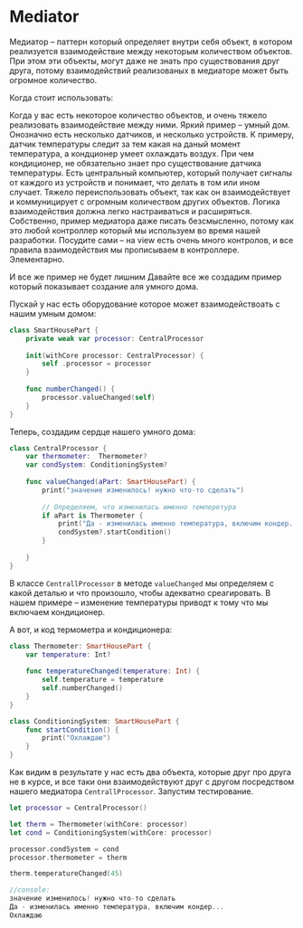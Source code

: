 # Mediator

Медиатор – паттерн который определяет внутри себя объект, в котором реализуется взаимодействие между некоторым количеством объектов. При этом эти объекты, могут даже не знать про существования друг друга, потому взаимодействий реализованых в медиаторе может быть огромное количество.

Когда стоит использовать:

Когда у вас есть некоторое количество объектов, и очень тяжело реализовать взаимодействие между ними. Яркий пример – умный дом. Онозначно есть несколько датчиков, и несколько устройств. К примеру, датчик температуры следит за тем какая на даный момент температура, а кондционер умеет охлаждать воздух. При чем кондиционер, не обязательно знает про существование датчика температуры. Есть центральный компьютер, который получает сигналы от каждого из устройств и понимает, что делать в том или ином случает.
Тяжело переиспользовать объект, так как он взаимодействует и коммуницирует с огромным количеством других объектов.
Логика взаимодействия должна легко настраиваться и расширяться.
Собственно, пример медиатора даже писать безсмысленно, потому как это любой контроллер который мы используем во время нашей разработки. Посудите сами – на view есть очень много контролов, и все правила взаимодействия мы прописываем в контроллере. Элементарно.

И все же пример не будет лишним Давайте все же создадим пример который показывает создание аля умного дома.

Пускай у нас есть оборудование которое может взаимодействоать с нашим умным домом:
```swift
class SmartHousePart {
    private weak var processor: CentralProcessor
    
    init(withCore processor: CentralProcessor) {
        self .processor = processor
    }
    
    func numberChanged() {
        processor.valueChanged(self)
    }
}
```
Теперь, создадим сердце нашего умного дома:
```swift
class CentralProcessor {
    var thermometer:  Thermometer?
    var condSystem: ConditioningSystem?
    
    func valueChanged(aPart: SmartHousePart) {
        print("значение изменилось! нужно что-то сделать")
        
        // Определяем, что изменилась именно темперетура
        if aPart is Thermometer {
            print("Да - изменилась именно температура, включим кондер...")
            condSystem?.startCondition()
        }
        
    }
}
```
В классе `CentrallProcessor` в методе `valueChanged` мы определяем с какой деталью и что произошло, чтобы адекватно среагировать. В нашем примере – изменение температуры приводт к тому что мы включаем кондиционер.

А вот, и код термометра и кондиционера:
```swift
class Thermometer: SmartHousePart {
    var temperature: Int?
    
    func temperatureChanged(temperature: Int) {
        self.temperature = temperature
        self.numberChanged()
    }
}

class ConditioningSystem: SmartHousePart {
    func startCondition() {
        print("Охлаждаю")
    }
}
```
Как видим в результате у нас есть два объекта, которые друг про друга не в курсе, и все таки они взаимодействуют друг с другом посредством нашего медиатора `CentrallProcessor`. Запустим тестирование.
```swift
let processor = CentralProcessor()

let therm = Thermometer(withCore: processor)
let cond = ConditioningSystem(withCore: processor)

processor.condSystem = cond
processor.thermometer = therm

therm.temperatureChanged(45)

//console:
значение изменилось! нужно что-то сделать
Да - изменилась именно температура, включим кондер...
Охлаждаю
```


